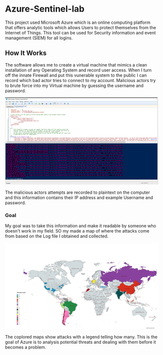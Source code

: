 # Azure-Sentinel-lab

This project used Microsoft Azure which is an online computing platform that offers analytic tools which allows Users to protect themselves from the Internet of Things. This tool can be used for Security information and event management (SIEM) for all logins. 

## How It Works

The software allows me to create a virtual machine that mimics a clean installation of any Operating System and record user access. When I turn off the innate Firewall and put this vunerable system to the public I can record which bad actor tries to connect to my account. Malicious actors try to brute force into my Virtual machine by guessing the username and password. 

 ![Windows](https://github.com/ShihabIslam789/Azure-Sentinel-lab/blob/main/PIctures/Terminal%20picture.png)

 The malicious actors attempts are recorded to plaintext on the computer and this information contains their IP address and example Username and password.

 ### Goal

 My goal was to take this information and make it readable by someone who doesn't work in my field. SO my made a map of where the attacks come from based on the Log file I obtained and collected.

 ![Windows2](https://github.com/ShihabIslam789/Azure-Sentinel-lab/blob/main/PIctures/Attempted_Logins.png)

 The coplored maps show attacks with a legend telling how many. This is the goal of Azure is to analysis potential threats and dealing with them before it becomes  a problem.